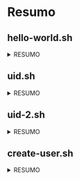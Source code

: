 # Resumo

## hello-world.sh

<details>
  <summary>RESUMO</summary>

- Aprendemos sobre echo
- Shebang
- Criar variavel
- Atribuicao de variavel
- Uso do man e help

</details>


## uid.sh

<details>
  <summary>RESUMO</summary>

- Variavel predefinidas
- Variavel do Shell
- Armazernar a saída do comando em uma variavel
- Uso do if
- Avaliador de expressões no Shell Script, como [[ ... ]]

</details>


## uid-2.sh

<details>
  <summary>RESUMO</summary>

- Variavel UID
- Uso do if
- Armazenar a saida do comondo em uma variavel
- Status de saida apos o if **exit 1**
- Variavel especial **?** .status do comando executado recentemente
- O uso do *=* pode ser um atribuido à variavel ou ser uma comparacao entre string.   
OBS: Pode ser usado o **==** para comparacao.

</details>

## create-user.sh

<details>
  <summary>RESUMO</summary>

- Uso do **read** built in
- Uso do comando *useradd* para criar usuario
- Uso do comando *passwd* muda a senha do usuario

</details>